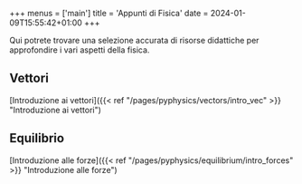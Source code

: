 +++
menus = ['main']
title = 'Appunti di Fisica'
date = 2024-01-09T15:55:42+01:00
+++

Qui potrete trovare una selezione accurata di risorse didattiche per approfondire i vari aspetti della fisica. 

<h2>Vettori</h2>

[Introduzione ai vettori]({{< ref "/pages/pyphysics/vectors/intro_vec" >}}  "Introduzione ai  vettori")

<h2>Equilibrio</h2>

[Introduzione alle forze]({{< ref "/pages/pyphysics/equilibrium/intro_forces" >}}  "Introduzione alle forze")
